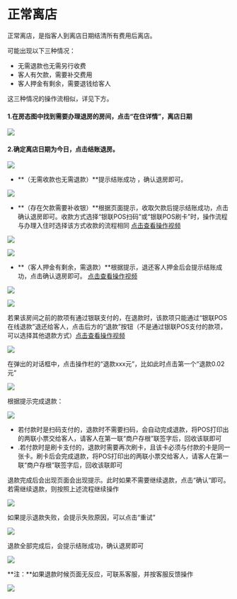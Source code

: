 # 正常离店

正常离店，是指客人到离店日期结清所有费用后离店。

可能出现以下三种情况：

* 无需退款也无需另行收费
* 客人有欠款，需要补交费用
* 客人押金有剩余，需要退钱给客人

这三种情况的操作流相似，详见下方。



#### 1.在房态图中找到需要办理退房的房间，点击“在住详情”，离店日期

![](../../.gitbook/assets/image%20%28748%29.png)

#### 2.确定离店日期为今日，点击结账退房。

![](../../.gitbook/assets/image%20%28799%29.png)

* **（无需收款也无需退款）**提示结账成功 ，确认退房即可。

![](../../.gitbook/assets/image%20%28270%29.png)

* **（存在欠款需要补收银）**根据页面提示，收取欠款后提示结账成功，点击确认退房即可。收款方式选择“银联POS扫码”或“银联POS刷卡”时，操作流程与办理入住时选择该方式收款的流程相同   [点击查看操作视频](https://crs-pms-vidio.oss-cn-beijing.aliyuncs.com/%E7%A6%BB%E5%BA%97-%E8%A1%A5%E6%94%B6%E6%AC%A0%E6%AC%BE.mp4)

![](../../.gitbook/assets/image%20%28126%29.png)

![](../../.gitbook/assets/image%20%28247%29.png)

* **（客人押金有剩余，需退款）**根据提示，退还客人押金后会提示结账成功，点击确认退房即可。    [点击查看操作视频](https://crs-pms-vidio.oss-cn-beijing.aliyuncs.com/%E7%A6%BB%E5%BA%97-%E9%80%80%E8%BF%98%E6%8A%BC%E9%87%91.mp4)

![](../../.gitbook/assets/image%20%28658%29.png)

![](../../.gitbook/assets/image%20%28506%29.png)

若果该房间之前的款项有通过银联支付的，在退款时，该款项只能通过“银联POS在线退款”退还给客人，点击后方的“退款”按钮（不是通过银联POS支付的款项，可以选择其他退款方式）[点击查看操作视频](http://crs-pms-vidio.oss-cn-beijing.aliyuncs.com/%E9%93%B6%E8%81%94%E5%9C%A8%E7%BA%BF%E9%80%80%E6%AC%BE.mp4)

![](../../.gitbook/assets/image%20%28197%29.png)

在弹出的对话框中，点击操作栏的“退款xxx元”，比如此时点击第一个“退款0.02元”

![](../../.gitbook/assets/image%20%28128%29.png)

根据提示完成退款：

![](../../.gitbook/assets/image%20%28614%29.png)

* 若付款时是扫码支付的，退款时不需要扫码，会自动完成退款，将POS打印出的两联小票交给客人，请客人在第一联“商户存根”联签字后，回收该联即可
* .若付款时是刷卡支付的，退款时需要再次刷卡，且该卡必须与付款的卡是同一张卡。刷卡后会完成退款，将POS打印出的两联小票交给客人，请客人在第一联“商户存根”联签字后，回收该联即可

退款完成后会出现页面会出现提示。此时如果不需要继续退款，点击“确认“即可。若需继续退款，则按照上述流程继续操作

![](../../.gitbook/assets/image%20%28438%29.png)

如果提示退款失败，会提示失败原因，可以点击“重试”

![](../../.gitbook/assets/image%20%28932%29.png)

退款全部完成后，会提示结账成功，确认退房即可

![](../../.gitbook/assets/image%20%28249%29.png)

**注：**如果退款时候页面无反应，可联系客服，并按客服反馈操作

![](../../.gitbook/assets/image%20%28752%29.png)


